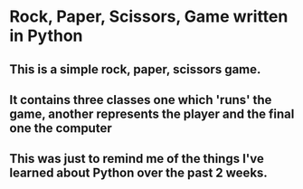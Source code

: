 # Rock, Paper, Scissors, Game written in Python
## This is a simple rock, paper, scissors game.
## It contains three classes one which 'runs' the game, another represents the player and the final one the computer
## This was just to remind me of the things I've learned about Python over the past 2 weeks. 